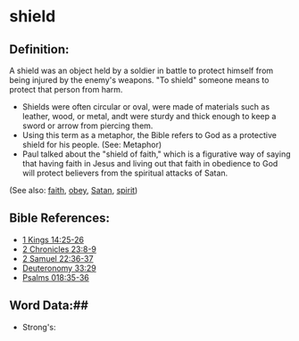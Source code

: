 # shield #

## Definition: ##

A shield was an object held by a soldier in battle to protect himself from being injured by the enemy's weapons. "To shield" someone means to protect that person from harm.

* Shields were often circular or oval, were made of materials such as leather, wood, or metal, andt were sturdy and thick enough to keep a sword or arrow from piercing them. 
* Using this term as a metaphor, the Bible refers to God as a protective shield for his people. (See: Metaphor)
* Paul talked about the "shield of faith," which is a figurative way of saying that having faith in Jesus and living out that faith in obedience to God will protect believers from the spiritual attacks of Satan.

(See also: [faith](../kt/faith.md), [obey](../other/obey.md), [Satan](../kt/satan.md), [spirit](../kt/spirit.md))

## Bible References: ##

* [1 Kings 14:25-26](rc://en/tn/help/1ki/14/25)
* [2 Chronicles 23:8-9](rc://en/tn/help/2ch/23/08)
* [2 Samuel 22:36-37](rc://en/tn/help/2sa/22/36)
* [Deuteronomy 33:29](rc://en/tn/help/deu/33/29)
* [Psalms 018:35-36](rc://en/tn/help/psa/018/035)

## Word Data:##

* Strong's: 

